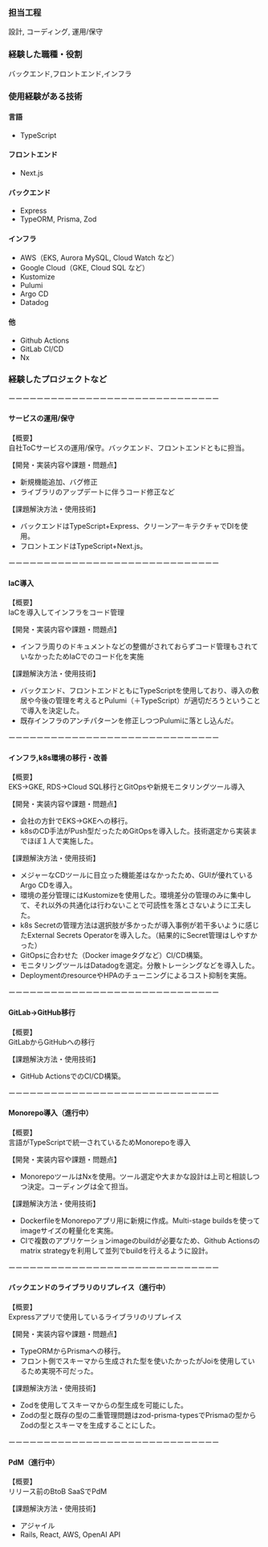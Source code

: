 ### 担当工程  
設計, コーディング, 運用/保守

### 経験した職種・役割
バックエンド,フロントエンド,インフラ

### 使用経験がある技術

#### 言語
- TypeScript

#### フロントエンド
- Next.js

#### バックエンド
- Express
- TypeORM, Prisma, Zod

#### インフラ
- AWS（EKS, Aurora MySQL, Cloud Watch など）
- Google Cloud（GKE, Cloud SQL など）
- Kustomize
- Pulumi
- Argo CD
- Datadog

#### 他
- Github Actions
- GitLab CI/CD
- Nx


### 経験したプロジェクトなど

ーーーーーーーーーーーーーーーーーーーーーーーーーーーーーー

#### サービスの運用/保守
【概要】  
自社ToCサービスの運用/保守。バックエンド、フロントエンドともに担当。  

【開発・実装内容や課題・問題点】  
- 新規機能追加、バグ修正  
- ライブラリのアップデートに伴うコード修正など

【課題解決方法・使用技術】  
- バックエンドはTypeScript+Express、クリーンアーキテクチャでDIを使用。  
- フロントエンドはTypeScript+Next.js。  

ーーーーーーーーーーーーーーーーーーーーーーーーーーーーーー

#### IaC導入
【概要】  
IaCを導入してインフラをコード管理  

【開発・実装内容や課題・問題点】  
- インフラ周りのドキュメントなどの整備がされておらずコード管理もされていなかったためIaCでのコード化を実施  

【課題解決方法・使用技術】  
- バックエンド、フロントエンドともにTypeScriptを使用しており、導入の敷居や今後の管理を考えるとPulumi（＋TypeScript）が適切だろうということで導入を決定した。  
- 既存インフラのアンチパターンを修正しつつPulumiに落とし込んだ。  

ーーーーーーーーーーーーーーーーーーーーーーーーーーーーーー

#### インフラ,k8s環境の移行・改善
【概要】  
EKS→GKE, RDS→Cloud SQL移行とGitOpsや新規モニタリングツール導入  

【開発・実装内容や課題・問題点】  
- 会社の方針でEKS→GKEへの移行。  
- k8sのCD手法がPush型だったためGitOpsを導入した。技術選定から実装までほぼ１人で実施した。  

【課題解決方法・使用技術】  
- メジャーなCDツールに目立った機能差はなかったため、GUIが優れているArgo CDを導入。  
- 環境の差分管理にはKustomizeを使用した。環境差分の管理のみに集中して、それ以外の共通化は行わないことで可読性を落とさないように工夫した。  
- k8s Secretの管理方法は選択肢が多かったが導入事例が若干多いように感じたExternal Secrets Operatorを導入した。（結果的にSecret管理はしやすかった）  
- GitOpsに合わせた（Docker imageタグなど）CI/CD構築。  
- モニタリングツールはDatadogを選定。分散トレーシングなどを導入した。  
- DeploymentのresourceやHPAのチューニングによるコスト抑制を実施。  

ーーーーーーーーーーーーーーーーーーーーーーーーーーーーーー

#### GitLab→GitHub移行
【概要】  
GitLabからGitHubへの移行  

【課題解決方法・使用技術】  
- GitHub ActionsでのCI/CD構築。  

ーーーーーーーーーーーーーーーーーーーーーーーーーーーーーー

#### Monorepo導入（進行中）
【概要】  
言語がTypeScriptで統一されているためMonorepoを導入  

【開発・実装内容や課題・問題点】  
- MonorepoツールはNxを使用。ツール選定や大まかな設計は上司と相談しつつ決定。コーディングは全て担当。  

【課題解決方法・使用技術】  
- DockerfileをMonorepoアプリ用に新規に作成。Multi-stage buildsを使ってimageサイズの軽量化を実施。  
- CIで複数のアプリケーションimageのbuildが必要なため、Github Actionsのmatrix strategyを利用して並列でbuildを行えるように設計。  

ーーーーーーーーーーーーーーーーーーーーーーーーーーーーーー

#### バックエンドのライブラリのリプレイス（進行中）  
【概要】  
Expressアプリで使用しているライブラリのリプレイス  

【開発・実装内容や課題・問題点】  
- TypeORMからPrismaへの移行。  
- フロント側でスキーマから生成された型を使いたかったがJoiを使用しているため実現不可だった。  

【課題解決方法・使用技術】  
- Zodを使用してスキーマからの型生成を可能にした。  
- Zodの型と既存の型の二重管理問題はzod-prisma-typesでPrismaの型からZodの型とスキーマを生成することにした。

ーーーーーーーーーーーーーーーーーーーーーーーーーーーーーー

#### PdM（進行中）  
【概要】  
リリース前のBtoB SaaSでPdM  

【課題解決方法・使用技術】  
- アジャイル  
- Rails, React, AWS, OpenAI API  
